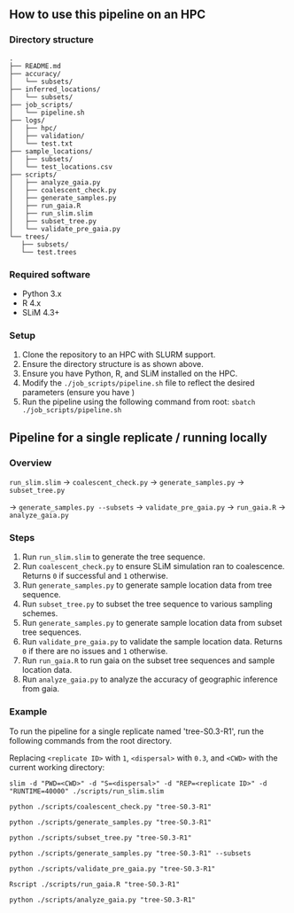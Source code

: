 ## How to use this pipeline on an HPC

### Directory structure
```
.
├── README.md
├── accuracy/
│   └── subsets/
├── inferred_locations/
│   └── subsets/
├── job_scripts/
│   └── pipeline.sh
├── logs/
│   ├── hpc/
│   ├── validation/
│   └── test.txt
├── sample_locations/
│   ├── subsets/
│   └── test_locations.csv
├── scripts/
│   ├── analyze_gaia.py
│   ├── coalescent_check.py
│   ├── generate_samples.py
│   ├── run_gaia.R
│   ├── run_slim.slim
│   ├── subset_tree.py
│   └── validate_pre_gaia.py
└── trees/
   ├── subsets/
   └── test.trees
```

### Required software

- Python 3.x
- R 4.x
- SLiM 4.3+

### Setup

1. Clone the repository to an HPC with SLURM support.
2. Ensure the directory structure is as shown above.
3. Ensure you have Python, R, and SLiM installed on the HPC.
4. Modify the `./job_scripts/pipeline.sh` file to reflect the desired parameters (ensure you have )
5. Run the pipeline using the following command from root: `sbatch ./job_scripts/pipeline.sh`

## Pipeline for a single replicate / running locally

### Overview

`run_slim.slim` -> `coalescent_check.py` -> `generate_samples.py` -> `subset_tree.py`

-> `generate_samples.py --subsets` -> `validate_pre_gaia.py` -> `run_gaia.R` -> `analyze_gaia.py`

### Steps

1. Run `run_slim.slim` to generate the tree sequence.
2. Run `coalescent_check.py` to ensure SLiM simulation ran to coalescence. Returns `0` if successful and `1` otherwise.
3. Run `generate_samples.py` to generate sample location data from tree sequence.
4. Run `subset_tree.py` to subset the tree sequence to various sampling schemes.
5. Run `generate_samples.py` to generate sample location data from subset tree sequences.
6. Run `validate_pre_gaia.py` to validate the sample location data. Returns `0` if there are no issues and `1` otherwise.
7. Run `run_gaia.R` to run gaia on the subset tree sequences and sample location data.
8. Run `analyze_gaia.py` to analyze the accuracy of geographic inference from gaia.

### Example

To run the pipeline for a single replicate named 'tree-S0.3-R1', run the following commands from the root directory.

Replacing `<replicate ID>` with `1`, `<dispersal>` with `0.3`, and `<CWD>` with the current working directory:

`slim -d "PWD=<CWD>" -d "S=<dispersal>" -d "REP=<replicate ID>" -d "RUNTIME=40000" ./scripts/run_slim.slim`

`python ./scripts/coalescent_check.py "tree-S0.3-R1"`

`python ./scripts/generate_samples.py "tree-S0.3-R1"`

`python ./scripts/subset_tree.py "tree-S0.3-R1"`

`python ./scripts/generate_samples.py "tree-S0.3-R1" --subsets`

`python ./scripts/validate_pre_gaia.py "tree-S0.3-R1"`

`Rscript ./scripts/run_gaia.R "tree-S0.3-R1"`

`python ./scripts/analyze_gaia.py "tree-S0.3-R1"`
